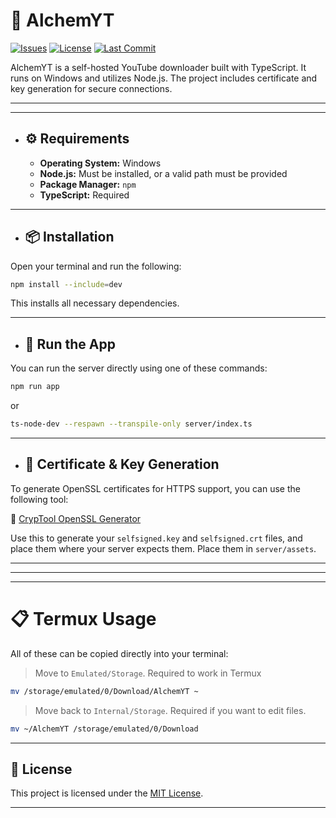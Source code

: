 # 🧪 AlchemYT
[![Issues](https://img.shields.io/github/issues/AlchemistChief/AlchemYT?color=orange&logo=github&logoColor=white&style=flat)](https://github.com/AlchemistChief/AlchemYT/issues)
[![License](https://img.shields.io/github/license/AlchemistChief/AlchemYT?color=green&style=flat&label=📄%20License)](https://github.com/AlchemistChief/AlchemYT/blob/main/LICENSE)
[![Last Commit](https://img.shields.io/github/last-commit/AlchemistChief/AlchemYT?color=blue&style=flat&label=🕒%20Last%20Commit)](https://github.com/AlchemistChief/AlchemYT/commits/main)

AlchemYT is a self-hosted YouTube downloader built with TypeScript. It runs on Windows and utilizes Node.js. The project includes certificate and key generation for secure connections.

---
---

- ## ⚙ Requirements

  - **Operating System:** Windows
  - **Node.js:** Must be installed, or a valid path must be provided
  - **Package Manager:** `npm`
  - **TypeScript:** Required

---

- ## 📦 Installation

Open your terminal and run the following:

```bash
npm install --include=dev
````

This installs all necessary dependencies.

---

* ## 🚀 Run the App

You can run the server directly using one of these commands:

```bash
npm run app
```

or

```bash
ts-node-dev --respawn --transpile-only server/index.ts
```

---

* ## 🔐 Certificate & Key Generation

To generate OpenSSL certificates for HTTPS support, you can use the following tool:

🔗 [CrypTool OpenSSL Generator](https://www.cryptool.org/de/cto/openssl/)

Use this to generate your `selfsigned.key` and `selfsigned.crt` files, and place them where your server expects them. Place them in `server/assets`.

---

---

---

# 📋 Termux Usage

All of these can be copied directly into your terminal:

> Move to `Emulated/Storage`. Required to work in Termux

```bash
mv /storage/emulated/0/Download/AlchemYT ~
```

> Move back to `Internal/Storage`. Required if you want to edit files.

```bash
mv ~/AlchemYT /storage/emulated/0/Download
```

---

## 📄 License

This project is licensed under the [MIT License](public\license.html).

---